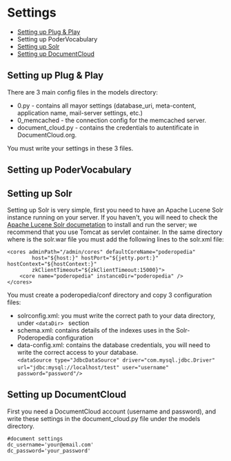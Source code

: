 Settings
=============

* [Setting up Plug & Play](#setting-up-plug-&-play)
* Setting up PoderVocabulary
* [Setting up Solr](#setting-up-solr)
* [Setting up DocumentCloud](#setting-up-documentcloud)

## Setting up Plug & Play

There are 3 main config files in the models directory:

* 0.py - contains all mayor settings (database_uri, meta-content, application name, mail-server settings, etc.)
* 0_memcached - the connection config for the memcached server.
* document_cloud.py - contains the credentials to autentificate in DocumentCloud.org.

You must write your settings in these 3 files.

## Setting up PoderVocabulary

## Setting up Solr
Setting up Solr is very simple, first you need to have an Apache Lucene Solr instance running on your server. If you haven't, you will need to check the [Apache Lucene Solr documetation](http://wiki.apache.org/solr/) to install and run the server; we recommend that you use Tomcat as servlet container.
In the same directory where is the solr.war file you must add the following lines to the solr.xml file:

    <cores adminPath="/admin/cores" defaultCoreName="poderopedia" 
        	host="${host:}" hostPort="${jetty.port:}" hostContext="${hostContext:}" 
        	zkClientTimeout="${zkClientTimeout:15000}">
    	<core name="poderopedia" instanceDir="poderopedia" />
    </cores>

You must create a poderopedia/conf directory and copy 3 configuration files:

* solrconfig.xml: you must write the correct path to your data directory, under `<dataDir> ` section
* schema.xml: contains details of the indexes uses in the Solr-Poderopedia configuration
* data-config.xml: contains the database credentials, you will need to write the correct access to your database.     
     `<dataSource type="JdbcDataSource" driver="com.mysql.jdbc.Driver" `   
`url="jdbc:mysql://localhost/test" user="username" password="password"/>`


## Setting up DocumentCloud
First you need a DocumentCloud account (username and password), and write these settings in the document_cloud.py file under the models directory.

    #document settings
    dc_username='your@email.com'
    dc_password='your_password'

